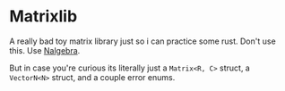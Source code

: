 # Matrixlib
A really bad toy matrix library just so i can practice some rust. Don't use this. Use [Nalgebra](https://nalgebra.org/).

But in case you're curious its literally just a `Matrix<R, C>` struct, a `VectorN<N>` struct, and a couple error enums.